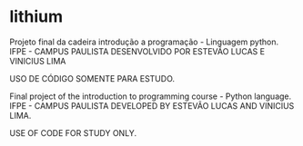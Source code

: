 # lithium
Projeto final da cadeira introdução a programação - Linguagem python.
IFPE - CAMPUS PAULISTA
DESENVOLVIDO POR ESTEVÃO LUCAS E VINICIUS LIMA

USO DE CÓDIGO SOMENTE PARA ESTUDO.


Final project of the introduction to programming course - Python language.
IFPE - CAMPUS PAULISTA
DEVELOPED BY ESTEVÃO LUCAS AND VINICIUS LIMA.

USE OF CODE FOR STUDY ONLY.
